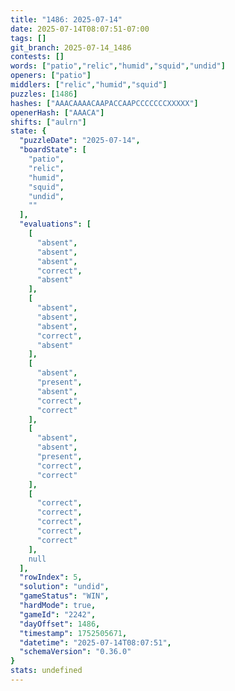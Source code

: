 ```yaml
---
title: "1486: 2025-07-14"
date: 2025-07-14T08:07:51-07:00
tags: []
git_branch: 2025-07-14_1486
contests: []
words: ["patio","relic","humid","squid","undid"]
openers: ["patio"]
middlers: ["relic","humid","squid"]
puzzles: [1486]
hashes: ["AAACAAAACAAPACCAAPCCCCCCCXXXXX"]
openerHash: ["AAACA"]
shifts: ["aulrn"]
state: {
  "puzzleDate": "2025-07-14",
  "boardState": [
    "patio",
    "relic",
    "humid",
    "squid",
    "undid",
    ""
  ],
  "evaluations": [
    [
      "absent",
      "absent",
      "absent",
      "correct",
      "absent"
    ],
    [
      "absent",
      "absent",
      "absent",
      "correct",
      "absent"
    ],
    [
      "absent",
      "present",
      "absent",
      "correct",
      "correct"
    ],
    [
      "absent",
      "absent",
      "present",
      "correct",
      "correct"
    ],
    [
      "correct",
      "correct",
      "correct",
      "correct",
      "correct"
    ],
    null
  ],
  "rowIndex": 5,
  "solution": "undid",
  "gameStatus": "WIN",
  "hardMode": true,
  "gameId": "2242",
  "dayOffset": 1486,
  "timestamp": 1752505671,
  "datetime": "2025-07-14T08:07:51",
  "schemaVersion": "0.36.0"
}
stats: undefined
---
```

<!-- more -->

